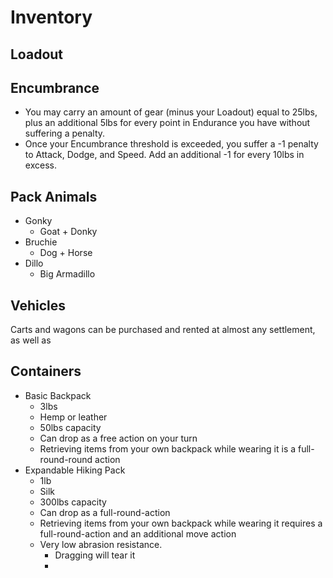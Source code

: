 # Inventory
## Loadout
## Encumbrance
- You may carry an amount of gear (minus your Loadout) equal to 25lbs, plus an additional 5lbs for every point in Endurance you have without suffering a penalty.
 - Once your Encumbrance threshold is exceeded, you suffer a -1 penalty to Attack, Dodge, and Speed. Add an additional -1 for every 10lbs in excess.
 
 ## Pack Animals
-  Gonky
	- Goat + Donky
- Bruchie
	- Dog + Horse
- Dillo
	- Big Armadillo
 ## Vehicles
 
 Carts and wagons can be purchased and rented at almost any settlement, as well as 

## Containers
- Basic Backpack
	- 3lbs
	- Hemp or leather
	- 50lbs capacity
	- Can drop as a free action on your turn
	- Retrieving items from your own backpack while wearing it is a full-round-round action
- Expandable Hiking Pack
	- 1lb
	- Silk
	- 300lbs capacity
	- Can drop as a full-round-action 
	- Retrieving items from your own backpack while wearing it requires a full-round-action and an additional move action
	- Very low abrasion resistance.
		- Dragging will tear it
		- 
